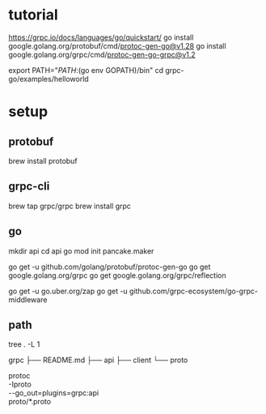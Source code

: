 # tutorial
https://grpc.io/docs/languages/go/quickstart/
go install google.golang.org/protobuf/cmd/protoc-gen-go@v1.28
go install google.golang.org/grpc/cmd/protoc-gen-go-grpc@v1.2

export PATH="$PATH:$(go env GOPATH)/bin"
cd grpc-go/examples/helloworld

# setup
## protobuf
brew install protobuf

## grpc-cli
brew tap grpc/grpc
brew install grpc

## go
mkdir api
cd api
go mod init pancake.maker

go get -u github.com/golang/protobuf/protoc-gen-go
go get google.golang.org/grpc
go get google.golang.org/grpc/reflection

go get -u go.uber.org/zap
go get -u github.com/grpc-ecosystem/go-grpc-middleware

## path
tree . -L 1

grpc
├── README.md
├── api
├── client
└── proto

protoc \
    -Iproto \
    --go_out=plugins=grpc:api \
    proto/*.proto
